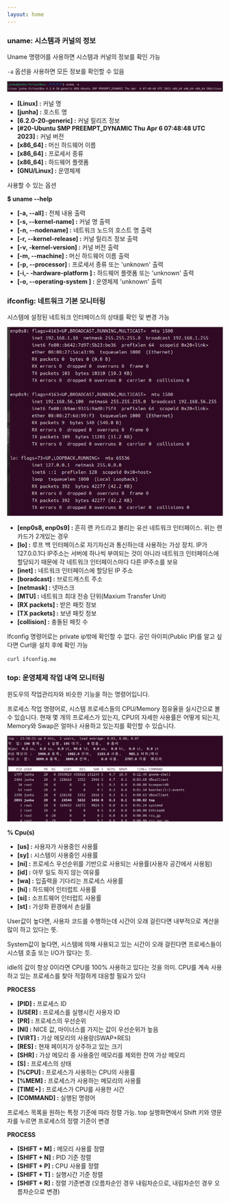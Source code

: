 ```yaml
---
layout: home
---
```


### **uname: 시스템과 커널의 정보**

Uname 명령어를 사용하면 시스템과 커널의 정보를 확인 가능

`-a` 옵션을 사용하면 모든 정보를 확인할 수 있음

![Untitled](./MONITOR_IMAGES/1.png)

- **[Linux] :** 커널 명
- **[junha] :** 호스트 명
- **[6.2.0-20-generic] :** 커널 릴리즈 정보
- **[#20-Ubuntu SMP PREEMPT_DYNAMIC Thu Apr 6 07:48:48 UTC 2023] :** 커널 버전
- **[x86_64] :** 머신 하드웨어 이름
- **[x86_64] :** 프로세서 종류
- **[x86_64] :** 하드웨어 플랫폼
- **[GNU/Linux] :** 운영체제

사용할 수 있는 옵션

**$ uname --help**

- **[-a, --all] :** 전체 내용 출력
- **[-s, --kernel-name] :** 커널 명 출력
- **[-n, --nodename] :** 네트워크 노드의 호스트 명 출력
- **[-r, --kernel-release] :** 커널 릴리즈 정보 출력
- **[-v, -kernel-version] :** 커널 버전 출력
- **[-m, --machine] :** 머신 하드웨어 이름 출력
- **[-p, --processor] :** 프로세서 종류 또는 'unknown' 출력
- **[-i,- -hardware-platform ] :** 하드웨어 플랫폼 또는 'unknown' 출력
- **[-o, --operating-system ] :** 운영체제 'unknown' 출력

### **ifconfig: 네트워크 기본 모니터링**

시스템에 설정된 네트워크 인터페이스의 상태를 확인 및 변경 가능

![Untitled](./MONITOR_IMAGES/2.png)

- **[enp0s8, enp0s9] :** 흔히 랜 카드라고 불리는 유선 네트워크 인터페이스. 위는 랜 카드가 2개있는 경우
- **[lo] :** 루프 백 인터페이스로 자기자신과 통신하는데 사용하는 가상 장치. IP가 127.0.0.1다
IP주소는 서버에 하나씩 부여되는 것이 아니라 네트워크 인터페이스에 할당되기 때문에 각 네트워크 인터페이스마다 다른 IP주소를 보유
- **[inet] :** 네트워크 인터페이스에 할당된 IP 주소
- **[boradcast] :** 브로드캐스트 주소
- **[netmask] :** 넷마스크
- **[MTU] :** 네트워크 최대 전송 단위(Maxium Transfer Unit)
- **[RX packets] :** 받은 패킷 정보
- **[TX packets] :** 보낸 패킷 정보
- **[collision] :** 충돌된 패킷 수

Ifconfig 명령어로는 private ip밖에 확인할 수 없다. 공인 아이피(Public IP)를 알고 싶다면 Curl을 설치 후에 확인 가능

`curl ifconfig.me`

### **top: 운영체제 작업 내역 모니터링**

윈도우의 작업관리자와 비슷한 기능을 하는 명령어입니다.

프로세스 작업 명령어로, 시스템 프로세스들의 CPU/Memory 점유율을 실시간으로 볼 수 있습니다. 현재 몇 개의 프로세스가 있는지, CPU의 자세한 사용률은 어떻게 되는지, Memory와 Swap은 얼마나 사용하고 있는지를 확인할 수 있습니다.

![Untitled](./MONITOR_IMAGES/3.png)

**% Cpu(s)**

- **[us] :** 사용자가 사용중인 사용률
- **[sy] :** 시스템이 사용중인 사용률
- **[ni] :** 프로세스 우선순위를 기반으로 사용되는 사용률(사용자 공간에서 사용됨)
- **[id] :** 아무 일도 하지 않는 여유률
- **[wa] :** 입출력을 기다리는 프로세스 사용률
- **[hi] :** 하드웨어 인터럽트 사용률
- **[si] :** 소프트웨어 인터럽트 사용률
- **[st] :** 가상화 환경에서 손실률

User값이 높다면, 사용자 코드를 수행하는데 시간이 오래 걸린다면 내부적으로 계산을 많이 하고 있다는 뜻. 

System값이 높다면, 시스템에 의해 사용되고 있는 시간이 오래 걸린다면 프로세스들이 시스템 호출 또는 I/O가 많다는 듯. 

idle의 값이 항상 0이라면 CPU를 100% 사용하고 있다는 것을 의미. CPU를 계속 사용하고 있는 프로세스를 찾아 적절하게 대응할 필요가 있다

**PROCESS**

- **[PID] :** 프로세스 ID
- **[USER] :** 프로세스를 실행시킨 사용자 ID
- **[PR] :** 프로세스의 우선순위
- **[NI] :** NICE 값, 마이너스를 가지는 값이 우선순위가 높음
- **[VIRT] :** 가상 메모리의 사용량(SWAP+RES)
- **[RES] :** 현재 페이지가 상주하고 있는 크기
- **[SHR] :** 가상 메모리 중 사용중인 메모리를 제외한 잔여 가상 메모리
- **[S] :** 프로세스의 상태
- **[%CPU] :** 프로세스가 사용하는 CPU의 사용률
- **[%MEM] :** 프로세스가 사용하는 메모리의 사용률
- **[TIME+] :** 프로세스가 CPU를 사용한 시간
- **[COMMAND] :** 실행된 명령어

프로세스 목록을 원하는 특정 기준에 따라 정렬 가능.
top 실행화면에서 Shift 키와 영문자를 누르면 프로세스의 정렬 기준이 변경

**PROCESS**

- **[SHIFT + M] :** 메모리 사용률 정렬
- **[SHIFT + N] :** PID 기준 정렬
- **[SHIFT + P] :** CPU 사용률 정렬
- **[SHIFT + T] :** 실행시간 기준 정렬
- **[SHIFT + R] :** 정렬 기준변경 (오름차순인 경우 내림차순으로, 내림차순인 경우 오름차순으로 변경)
